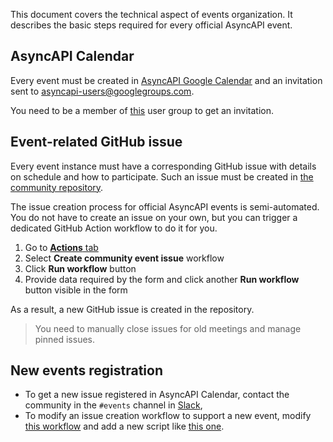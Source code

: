 This document covers the technical aspect of events organization. It describes the basic steps required for every official AsyncAPI event.

## AsyncAPI Calendar

Every event must be created in [AsyncAPI Google Calendar](https://calendar.google.com/calendar/u/0/embed?src=tbrbfq4de5bcngt8okvev4lstk@group.calendar.google.com) and an invitation sent to asyncapi-users@googlegroups.com.

You need to be a member of [this](https://groups.google.com/u/1/g/asyncapi-users) user group to get an invitation.

## Event-related GitHub issue

Every event instance must have a corresponding GitHub issue with details on schedule and how to participate. Such an issue must be created in [the community repository](https://github.com/asyncapi/community/issues).

The issue creation process for official AsyncAPI events is semi-automated. You do not have to create an issue on your own, but you can trigger a dedicated GitHub Action workflow to do it for you.

1. Go to [**Actions** tab](https://github.com/asyncapi/community/actions)
2. Select **Create community event issue** workflow
3. Click **Run workflow** button
4. Provide data required by the form and click another **Run workflow** button visible in the form

As a result, a new GitHub issue is created in the repository.

> You need to manually close issues for old meetings and manage pinned issues.

## New events registration

* To get a new issue registered in AsyncAPI Calendar, contact the community in the `#events` channel in [Slack](https://www.asyncapi.com/slack-invite),
* To modify an issue creation workflow to support a new event, modify [this workflow](.github/workflows/create-event-issue.yml) and add a new script like [this one](.github/workflows/event_issue_templates/sig.js).

